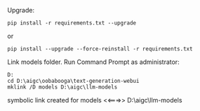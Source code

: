 Upgrade:
```
pip install -r requirements.txt --upgrade
```
or
```
pip install --upgrade --force-reinstall -r requirements.txt
```

Link models folder. Run Command Prompt as administrator:
```
D:
cd D:\aigc\oobabooga\text-generation-webui
mklink /D models D:\aigc\llm-models
```
symbolic link created for models <<===>> D:\aigc\llm-models

